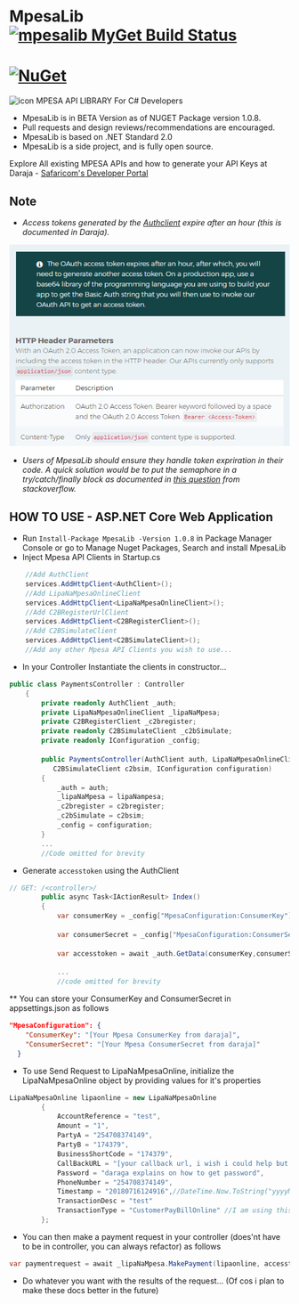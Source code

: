 # MpesaLib [![mpesalib MyGet Build Status](https://www.myget.org/BuildSource/Badge/mpesalib?identifier=cf0f8e5c-2a40-41cf-8065-9f27db7e2678)](https://www.myget.org/)   
# [![NuGet](https://img.shields.io/nuget/dt/Microsoft.AspNetCore.Mvc.svg)](https://www.nuget.org/packages/MpesaLib/)

 
![icon](https://github.com/ayiemba/MpesaLib/blob/master/screenshots/mlib.png)  MPESA API LIBRARY For C# Developers

* MpesaLib is in BETA Version as of NUGET Package version 1.0.8.
* Pull requests and design reviews/recommendations are encouraged.
* MpesaLib is based on .NET Standard 2.0
* MpesaLib is a side project, and is fully open source.

Explore All existing MPESA APIs and how to generate your API Keys at Daraja - [Safaricom's Developer Portal](https://developer.safaricom.co.ke/apis-explorer)

## Note
* *Access tokens generated by the [Authclient](https://github.com/ayiemba/MpesaLib/blob/master/src/MpesaLib/Clients/AuthClient.cs) expire after an hour (this is documented in Daraja).* 

![Accesstoken Expirition period](screenshots/accesstoken.png)

* *Users of MpesaLib should ensure they handle token expriration in their code. A quick solution would be to put the semaphore in a try/catch/finally block as documented in [this question](https://stackoverflow.com/questions/49304326/refresh-token-using-static-httpclient) from stackoverflow.*

## HOW TO USE - ASP.NET Core Web Application

* Run `Install-Package MpesaLib -Version 1.0.8` in Package Manager Console or go to Manage Nuget Packages, Search and install MpesaLib
* Inject Mpesa API Clients in Startup.cs
```c#
    //Add AuthClient
    services.AddHttpClient<AuthClient>();
    //Add LipaNaMpesaOnlineClient
    services.AddHttpClient<LipaNaMpesaOnlineClient>();
    //Add C2BRegisterUrlClient
    services.AddHttpClient<C2BRegisterClient>();
    //Add C2BSimulateClient
    services.AddHttpClient<C2BSimulateClient>();
    //Add any other Mpesa API Clients you wish to use...
```
* In your Controller Instantiate the clients in constructor...
```c#
public class PaymentsController : Controller
    {
        private readonly AuthClient _auth;
        private LipaNaMpesaOnlineClient _lipaNaMpesa;
        private C2BRegisterClient _c2bregister;
        private readonly C2BSimulateClient _c2bSimulate;
        private readonly IConfiguration _config;

        public PaymentsController(AuthClient auth, LipaNaMpesaOnlineClient lipaNampesa, C2BRegisterClient c2bregister,
           C2BSimulateClient c2bsim, IConfiguration configuration)
        {
            _auth = auth;
            _lipaNaMpesa = lipaNampesa;
            _c2bregister = c2bregister;
            _c2bSimulate = c2bsim;
            _config = configuration;
        }
        ...
        //Code omitted for brevity

```
* Generate `accesstoken` using the AuthClient
```c#
// GET: /<controller>/
        public async Task<IActionResult> Index()
        {
            var consumerKey = _config["MpesaConfiguration:ConsumerKey"];

            var consumerSecret = _config["MpesaConfiguration:ConsumerSecret"];

            var accesstoken = await _auth.GetData(consumerKey,consumerSecret);
            
            ...
            //code omitted for brevity
```
** You can store your ConsumerKey and ConsumerSecret in appsettings.json as follows
```json
"MpesaConfiguration": {
    "ConsumerKey": "[Your Mpesa ConsumerKey from daraja]",
    "ConsumerSecret": "[Your Mpesa ConsumerSecret from daraja]"
  }
```

* To use Send Request to LipaNaMpesaOnline, initialize the LipaNaMpesaOnline object by providing values for it's properties
```c#
LipaNaMpesaOnline lipaonline = new LipaNaMpesaOnline
        {
            AccountReference = "test",
            Amount = "1",
            PartyA = "254708374149",
            PartyB = "174379",
            BusinessShortCode = "174379",
            CallBackURL = "[your callback url, i wish i could help but you'll have to write your own]",
            Password = "daraga explains on how to get password",
            PhoneNumber = "254708374149",
            Timestamp = "20180716124916",//DateTime.Now.ToString("yyyyMMddHHmmss"),
            TransactionDesc = "test"
            TransactionType = "CustomerPayBillOnline" //I am using this by default, you might wanna check the other option
        };
```

* You can then make a payment request in your controller (does'nt have to be in controller, you can always refactor) as follows
```c#
var paymentrequest = await _lipaNaMpesa.MakePayment(lipaonline, accesstoken);
```

* Do whatever you want with the results of the request... (Of cos i plan to make these docs better in the future)
